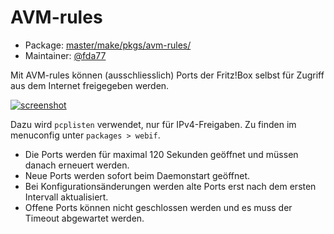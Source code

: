 # AVM-rules
  - Package: [master/make/pkgs/avm-rules/](https://github.com/Freetz-NG/freetz-ng/tree/master/make/pkgs/avm-rules/)
  - Maintainer: [@fda77](https://github.com/fda77)

Mit AVM-rules können (ausschliesslich) Ports der Fritz!Box selbst für Zugriff aus dem Internet freigegeben werden.<br>

[![screenshot](../screenshots/000-PKG_avm-rules_md.png)](../screenshots/000-PKG_avm-rules.png)

Dazu wird ```pcplisten``` verwendet, nur für IPv4-Freigaben. Zu finden im menuconfig unter ```packages > webif```.

 * Die Ports werden für maximal 120 Sekunden geöffnet und müssen danach erneuert werden.
 * Neue Ports werden sofort beim Daemonstart geöffnet.
 * Bei Konfigurationsänderungen werden alte Ports erst nach dem ersten Intervall aktualisiert.
 * Offene Ports können nicht geschlossen werden und es muss der Timeout abgewartet werden.

